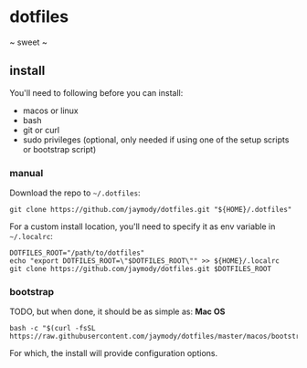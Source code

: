 # dotfiles

~ sweet ~

## install
You'll need to following before you can install:
* macos or linux
* bash
* git or curl
* sudo privileges (optional, only needed if using one of the setup scripts or bootstrap script)

### manual
Download the repo to `~/.dotfiles`:
```shell
git clone https://github.com/jaymody/dotfiles.git "${HOME}/.dotfiles"
```
For a custom install location, you'll need to specify it as env variable in `~/.localrc`:
```shell
DOTFILES_ROOT="/path/to/dotfiles"
echo "export DOTFILES_ROOT=\"$DOTFILES_ROOT\"" >> ${HOME}/.localrc
git clone https://github.com/jaymody/dotfiles.git $DOTFILES_ROOT
```

### bootstrap
TODO, but when done, it should be as simple as:
**Mac OS**
```shell
bash -c "$(curl -fsSL https://raw.githubusercontent.com/jaymody/dotfiles/master/macos/bootstrap.sh"
```
For which, the install will provide configuration options.




